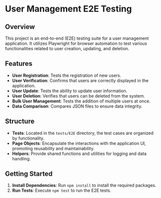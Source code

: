 # User Management E2E Testing

## Overview
This project is an end-to-end (E2E) testing suite for a user management application. It utilizes Playwright for browser automation to test various functionalities related to user creation, updating, and deletion.

## Features
- **User Registration**: Tests the registration of new users.
- **User Verification**: Confirms that users are correctly displayed in the application.
- **User Update**: Tests the ability to update user information.
- **User Deletion**: Verifies that users can be deleted from the system.
- **Bulk User Management**: Tests the addition of multiple users at once.
- **Data Comparison**: Compares JSON files to ensure data integrity.

## Structure
- **Tests**: Located in the `tests/E2E` directory, the test cases are organized by functionality.
- **Page Objects**: Encapsulate the interactions with the application UI, promoting reusability and maintainability.
- **Helpers**: Provide shared functions and utilities for logging and data handling.

## Getting Started
1. **Install Dependencies**: Run `npm install` to install the required packages.
2. **Run Tests**: Execute `npm test` to run the E2E tests.

